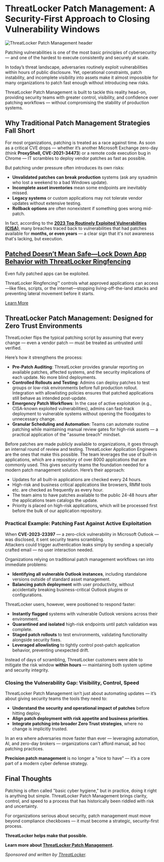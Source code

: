 # ThreatLocker Patch Management: A Security-First Approach to Closing Vulnerability Windows

![ThreatLocker Patch Management header](https://www.bleepstatic.com/content/posts/2025/05/20/threatlocker-header.png)

Patching vulnerabilities is one of the most basic principles of cybersecurity — and one of the hardest to execute consistently and securely at scale.

In today’s threat landscape, adversaries routinely exploit vulnerabilities within hours of public disclosure. Yet, operational constraints, patch instability, and incomplete visibility into assets make it almost impossible for many organizations to patch fast enough without introducing new risks.

ThreatLocker Patch Management is built to tackle this reality head-on, providing security teams with greater control, visibility, and confidence over patching workflows — without compromising the stability of production systems.

## **Why Traditional Patch Management Strategies Fall Short**

For most organizations, patching is treated as a race against time. As soon as a critical CVE drops — whether it’s another Microsoft Exchange zero-day (think **ProxyShell, CVE-2021-34473**) or a remote code execution bug in Chrome — IT scrambles to deploy vendor patches as fast as possible.

But patching under pressure often introduces its own risks:

* **Unvalidated patches can break production** systems (ask any sysadmin who lost a weekend to a bad Windows update).
* **Incomplete asset inventories** mean some endpoints are inevitably missed.
* **Legacy systems** or custom applications may not tolerate vendor updates without extensive testing.
* **Rollback options** are often nonexistent if something goes wrong mid-patch.

In fact, according to the [**2023 Top Routinely Exploited Vulnerabilities (CISA)**](https://www.cisa.gov/news-events/cybersecurity-advisories/aa24-317a), many breaches traced back to vulnerabilities that had patches available for **months, or even years** — a clear sign that it's not awareness that's lacking, but execution.

## [Patched Doesn’t Mean Safe—Lock Down App Behavior with ThreatLocker Ringfencing](https://www.threatlocker.com/platform/ringfencing?utm%5Fsource=bleeping%5Fcomputer&utm%5Fmedium=sponsor&utm%5Fcampaign=ringfencing%5Fq2%5F25&utm%5Fcontent=ringfencing&utm%5Fterm=article)

Even fully patched apps can be exploited.

ThreatLocker Ringfencing™ controls what approved applications can access—like files, scripts, or the internet—stopping living-off-the-land attacks and preventing lateral movement before it starts.

[Learn More](https://www.threatlocker.com/platform/ringfencing?utm%5Fsource=bleeping%5Fcomputer&utm%5Fmedium=sponsor&utm%5Fcampaign=ringfencing%5Fq2%5F25&utm%5Fcontent=ringfencing&utm%5Fterm=article)

## **ThreatLocker Patch Management: Designed for Zero Trust Environments**

ThreatLocker flips the typical patching script by assuming that every change — even a vendor patch — must be treated as untrusted until verified.

Here’s how it strengthens the process:

* **Pre-Patch Auditing**: ThreatLocker provides granular reporting on available patches, affected systems, and the security implications of each update. No more blind deployments.
* **Controlled Rollouts and Testing**: Admins can deploy patches to test groups or low-risk environments before full production rollout. Integration with allowlisting policies ensures that patched applications still behave as intended post-update.
* **Emergency Patch Workflows**: In the case of active exploitation (e.g., CISA-known exploited vulnerabilities), admins can fast-track deployment to vulnerable systems without opening the floodgates to unnecessary change.
* **Granular Scheduling and Automation**: Teams can automate routine patching while maintaining manual review gates for high-risk assets — a practical application of the "assume breach" mindset.

Before patches are made publicly available to organizations, it goes through an internal round of review and testing. ThreatLocker Application Engineers are the ones that make this possible. The team leverages the use of built-in applications, which are a repository of over 8000 applications that are commonly used. This gives security teams the foundation needed for a modern patch management solution. Here’s their approach:

* Updates for all built-in applications are checked every 24 hours.
* High-risk and business critical applications like browsers, RMM tools etc. are checked as frequently as every hour.
* The team aims to have patches available to the public 24-48 hours after the applications team catalogs the update.
* Priority is placed on high-risk applications, which will be processed first before the bulk of our application repository.

### **Practical Example:** Patching Fast Against Active Exploitation

When **CVE-2023-23397** — a zero-click vulnerability in Microsoft Outlook — was disclosed, it sent security teams scrambling.   
Attackers could trigger authentication leaks simply by sending a specially crafted email — no user interaction needed.

Organizations relying on traditional patch management workflows ran into immediate problems:

* **Identifying all vulnerable Outlook instances**, including standalone versions outside of standard asset management.
* **Balancing patch deployment** with user productivity, without accidentally breaking business-critical Outlook plugins or configurations.

ThreatLocker users, however, were positioned to respond faster:

* **Instantly flagged** systems with vulnerable Outlook versions across their environment.
* **Quarantined and isolated** high-risk endpoints until patch validation was complete.
* **Staged patch rollouts** to test environments, validating functionality alongside security fixes.
* **Leveraged allowlisting** to tightly control post-patch application behavior, preventing unexpected drift.

Instead of days of scrambling, ThreatLocker customers were able to mitigate the risk window **within hours** — maintaining both system uptime and security integrity.

### **Closing the Vulnerability Gap: Visibility, Control, Speed**

ThreatLocker Patch Management isn’t just about automating updates — it’s about giving security teams the tools they need to:

* **Understand the security and operational impact of patches** before hitting deploy.
* **Align patch deployment with risk appetite and business priorities**.
* **Integrate patching into broader Zero Trust strategies**, where no change is implicitly trusted.

In an era where adversaries move faster than ever — leveraging automation, AI, and zero-day brokers — organizations can't afford manual, ad hoc patching practices.

**Precision patch management** is no longer a "nice to have" — it’s a core part of a modern cyber defense strategy.

## **Final Thoughts**

Patching is often called "basic cyber hygiene," but in practice, doing it right is anything but simple. ThreatLocker Patch Management brings clarity, control, and speed to a process that has historically been riddled with risk and uncertainty.

For organizations serious about security, patch management must move beyond compliance checkboxes — it must become a strategic, security-first process.

**ThreatLocker helps make that possible.**

**Learn more about [ThreatLocker Patch Management](https://www.threatlocker.com/pages/threatlocker-platform-patch-management?utm%5Fsource=bleeping%5Fcomputer&utm%5Fmedium=sponsor&utm%5Fcampaign=patch%5Fmanagement%5Fq2%5F25&utm%5Fcontent=patch%5Fmanagement&utm%5Fterm=display).** 

_Sponsored and written by [ThreatLocker](https://www.threatlocker.com/pages/threatlocker-platform-patch-management?utm%5Fsource=bleeping%5Fcomputer&utm%5Fmedium=sponsor&utm%5Fcampaign=patch%5Fmanagement%5Fq2%5F25&utm%5Fcontent=patch%5Fmanagement&utm%5Fterm=display)._